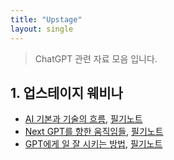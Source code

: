 ```yaml
---
title: "Upstage"
layout: single
---
```


> ChatGPT 관련 자료 모음 입니다.

## 1. 업스테이지 웨비나
* [AI 기본과 기술의 흐름][51-1], [필기노트][51-2]
* [Next GPT를 향한 움직임들][52-1], [필기노트][52-2]
* [GPT에게 일 잘 시키는 방법][53-1], [필기노트][53-2]

[51-1]: https://drive.google.com/file/d/1RhMfA4h6pw4ZIY51Rni8Yyg9exQTjXuG/view
[51-2]: https://drive.google.com/file/d/1RzZHmNF8GQy_Y5nn96vFB8T8VUaJbQ3S/view
[52-1]: https://drive.google.com/file/d/1Rms_Xlu63_Irsp6VR9uX4Z14VQ44h_I-/view
[52-2]: https://drive.google.com/file/d/1S6BQS9mV2Nb4yFn3HspLhE1EzcWAfmRW/view
[53-1]: https://drive.google.com/file/d/1RwrXxhXkdbSvfv07Y4DXgXCW_lehG_O1/view
[53-2]: https://drive.google.com/file/d/1Re9wb3Xf4E0xt1sgq2vWrZ4xWrklvA0q/view
